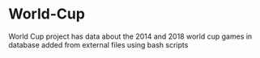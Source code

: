 # World-Cup
World Cup project has data about the 2014 and 2018 world cup games in database added from external files using bash scripts
